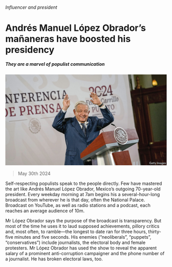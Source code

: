 ###### Influencer and president

# Andrés Manuel López Obrador’s mañaneras have boosted his presidency 

##### They are a marvel of populist communication 

![image](images/20240601_AMP001.jpg) 

> May 30th 2024 

Self-respecting populists speak to the people directly. Few have mastered the art like Andrés Manuel López Obrador, Mexico’s outgoing 70-year-old president. Every weekday morning at 7am begins his a several-hour-long broadcast from wherever he is that day, often the National Palace. Broadcast on YouTube, as well as radio stations and a podcast, each reaches an average audience of 10m. 

Mr López Obrador says the purpose of the broadcast is transparency. But most of the time he uses it to laud supposed achievements, pillory critics and, most often, to ramble—the longest  to date ran for three hours, thirty-five minutes and five seconds. His enemies (“neoliberals”, “puppets”, “conservatives”) include journalists, the electoral body and female protesters. Mr López Obrador has used the show to reveal the apparent salary of a prominent anti-corruption campaigner and the phone number of a journalist. He has broken electoral laws, too. 

